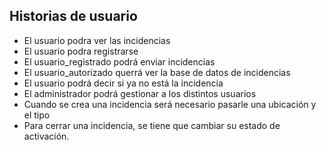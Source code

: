 ##  **Historias de usuario**

* El usuario podra ver las incidencias
* El usuario podra registrarse
* El usuario_registrado podrá enviar incidencias
* El usuario_autorizado querrá ver la base de datos de incidencias
* El usuario podrá decir si ya no está la incidencia
* El administrador podrá gestionar a los distintos usuarios
* Cuando se crea una incidencia será necesario pasarle una ubicación y el tipo
* Para cerrar una incidencia, se tiene que cambiar su estado de activación.
